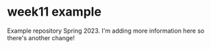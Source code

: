 # week11 example
 Example repository Spring 2023. I'm adding more information here so there's another change!
